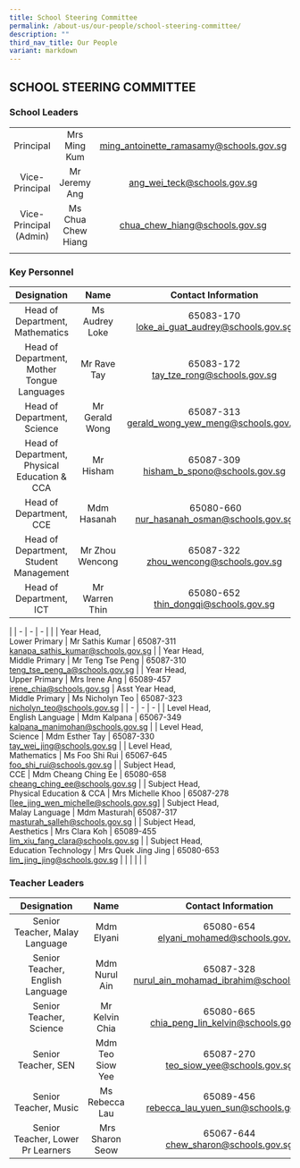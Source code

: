 ```yaml
---
title: School Steering Committee
permalink: /about-us/our-people/school-steering-committee/
description: ""
third_nav_title: Our People
variant: markdown
---
```

## SCHOOL STEERING COMMITTEE

### School Leaders

|  |  |  |
|:---:|:---:|:---:|
| Principal | Mrs Ming Kum |[ming_antoinette_ramasamy@schools.gov.sg](mailto:ming_antoinette_ramasamy@schools.gov.sg) |
| Vice-Principal | Mr Jeremy Ang |[ang_wei_teck@schools.gov.sg](mailto:ang_wei_teck@schools.gov.sg) |
| Vice-Principal (Admin) | Ms Chua Chew Hiang |[chua_chew_hiang@schools.gov.sg](mailto:chua_chew_hiang@schools.gov.sg) |
| | | |

### Key Personnel

| Designation | Name | Contact Information |
|:---:|:---:|:---:|
| Head of Department,<br>Mathematics | Ms Audrey Loke | 65083-170<br>[loke_ai_guat_audrey@schools.gov.sg](mailto:loke_ai_guat_audrey@schools.gov.sg) |
| Head of Department,<br>Mother Tongue Languages | Mr Rave Tay | 65083-172<br>[tay_tze_rong@schools.gov.sg](mailto:tay_tze_rong@schools.gov.sg) |
| Head of Department,<br>Science | Mr Gerald Wong | 65087-313<br>[gerald_wong_yew_meng@schools.gov.sg](mailto:gerald_wong_yew_meng@schools.gov.sg) |
| Head of Department,<br>Physical Education &amp; CCA | Mr Hisham | 65087-309<br>[hisham_b_spono@schools.gov.sg](mailto:hisham_b_spono@schools.gov.sg) |
|  Head of Department, <br>CCE |  Mdm Hasanah |  &nbsp;65080-660<br>[nur_hasanah_osman@schools.gov.sg](mailto:nur_hasanah_osman@schools.gov.sg) |
|  Head of Department, <br>Student Management |  Mr Zhou Wencong |  65087-322<br>[zhou_wencong@schools.gov.sg](mailto:zhou_wencong@schools.gov.sg) |
Head of Department, <br>ICT |  Mr Warren Thin |  65080-652<br>[thin_dongqi@schools.gov.sg](mailto:thin_dongqi@schools.gov.sg) |
|
| - | - | - |
| 
| Year Head,<br>Lower Primary | Mr Sathis Kumar | 65087-311<br>[kanapa_sathis_kumar@schools.gov.sg](mailto:kanapa_sathis_kumar@schools.gov.sg) |
| Year Head,<br>Middle Primary | Mr Teng Tse Peng | 65087-310<br>[teng_tse_peng_a@schools.gov.sg](mailto:teng_tse_peng_a@schools.gov.sg) |
| Year Head,<br>Upper Primary | Mrs Irene Ang |  65089-457<br>[irene_chia@schools.gov.sg](mailto:irene_chia@schools.gov.sg) |
Asst Year Head,<br>Middle Primary | Ms Nicholyn Teo |  65087-323<br>[nicholyn_teo@schools.gov.sg](mailto:nicholyn_teo@schools.gov.sg) |
| - | - | - |
|  Level Head,<br>English Language |  Mdm Kalpana |  65067-349<br>[kalpana_manimohan@schools.gov.sg](mailto:kalpana_manimohan@schools.gov.sg) |
| Level Head,<br>Science | Mdm Esther Tay | 65087-330<br>[tay_wei_jing@schools.gov.sg](mailto:foo_shi_rui@schools.gov.sg) |
| Level Head,<br>Mathematics | Ms Foo Shi Rui | 65067-645<br>[foo_shi_rui@schools.gov.sg](mailto:foo_shi_rui@schools.gov.sg) |
|  Subject Head,<br>CCE |  Mdm Cheang Ching Ee |  65080-658<br>[cheang_ching_ee@schools.gov.sg](mailto:cheang_ching_ee@schools.gov.sg) |
|  Subject Head,<br>Physical Education &amp; CCA |  Mrs Michelle Khoo |  65087-278<br>[lee_jing_wen_michelle@schools.gov.sg] 
|  Subject Head,<br>Malay Language | Mdm Masturah|  65087-317<br>[masturah_salleh@schools.gov.sg](mailto:masturah_salleh@schools.gov.sg) |
|  Subject Head,<br>Aesthetics | Mrs Clara Koh | 65089-455<br>[lim_xiu_fang_clara@schools.gov.sg](mailto:lim_xiu_fang_clara@schools.gov.sg) |
|  Subject Head,<br>Education Technology | Mrs Quek Jing Jing |  65080-653<br>[lim_jing_jing@schools.gov.sg](mailto:lim_jing_jing@schools.gov.sg) |
| | | | |

### Teacher Leaders

| Designation | Name | Contact Information |
|:---:|:---:|:---:|
| Senior Teacher, Malay Language | Mdm Elyani | 65080-654 <br>[elyani_mohamed@schools.gov.sg](mailto:elyani_mohamed@@schools.gov.sg) |
| Senior Teacher, English Language  | Mdm Nurul Ain |  65087-328<br>[nurul_ain_mohamad_ibrahim@schools.gov.sg](mailto:nurul_ain_mohamad_ibrahim@schools.gov.sg) |
|  Senior Teacher, Science |  Mr Kelvin Chia | 65080-665 <br>[chia_peng_lin_kelvin@schools.gov.sg](mailto:chia_peng_lin_kelvin@schools.gov.sg) |
| Senior Teacher, SEN | Mdm Teo Siow Yee | 65087-270<br>[teo_siow_yee@schools.gov.sg](mailto:teo_siow_yee@schools.gov.sg) |
| Senior Teacher, Music | Ms Rebecca Lau | 65089-456<br>[rebecca_lau_yuen_sun@schools.gov.sg](mailto:rebecca_lau_yuen_sun@schools.gov.sg) |
| Senior Teacher,&nbsp;Lower Pr Learners |&nbsp;Mrs Sharon Seow | 65067-644<br>[chew_sharon@schools.gov.sg](mailto:chew_sharon@schools.gov.sg) |